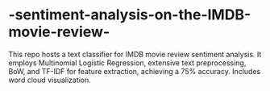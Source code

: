 # -sentiment-analysis-on-the-IMDB-movie-review-
This repo hosts a text classifier for IMDB movie review sentiment analysis. It employs Multinomial Logistic Regression, extensive text preprocessing, BoW, and TF-IDF for feature extraction, achieving a 75% accuracy. Includes word cloud visualization.

